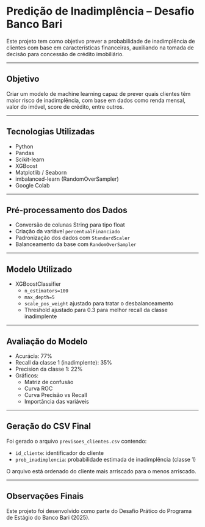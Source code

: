 
# Predição de Inadimplência  – Desafio Banco Bari

Este projeto tem como objetivo prever a probabilidade de inadimplência de clientes com base em características financeiras, auxiliando na tomada de decisão para concessão de crédito imobiliário.

---

## Objetivo

Criar um modelo de machine learning capaz de prever quais clientes têm maior risco de inadimplência, com base em dados como renda mensal, valor do imóvel, score de crédito, entre outros.

---

## Tecnologias Utilizadas

- Python
- Pandas
- Scikit-learn
- XGBoost
- Matplotlib / Seaborn
- imbalanced-learn (RandomOverSampler)
- Google Colab

---

## Pré-processamento dos Dados

- Conversão de colunas String para tipo float
- Criação da variável `percentualFinanciado`
- Padronização dos dados com `StandardScaler`
- Balanceamento da base com `RandomOverSampler`

---

## Modelo Utilizado

- XGBoostClassifier
  - `n_estimators=100`
  - `max_depth=5`
  - `scale_pos_weight` ajustado para tratar o desbalanceamento
  - Threshold ajustado para 0.3 para melhor recall da classe inadimplente

---

## Avaliação do Modelo

- Acurácia: 77%
- Recall da classe 1 (inadimplente): 35%
- Precision da classe 1: 22%
- Gráficos:
  - Matriz de confusão
  - Curva ROC
  - Curva Precisão vs Recall
  - Importância das variáveis

---

## Geração do CSV Final

Foi gerado o arquivo `previsoes_clientes.csv` contendo:
- `id_cliente`: identificador do cliente
- `prob_inadimplencia`: probabilidade estimada de inadimplência (classe 1)

O arquivo está ordenado do cliente mais arriscado para o menos arriscado.

---


## Observações Finais

Este projeto foi desenvolvido como parte do Desafio Prático do Programa de Estágio do Banco Bari (2025).
